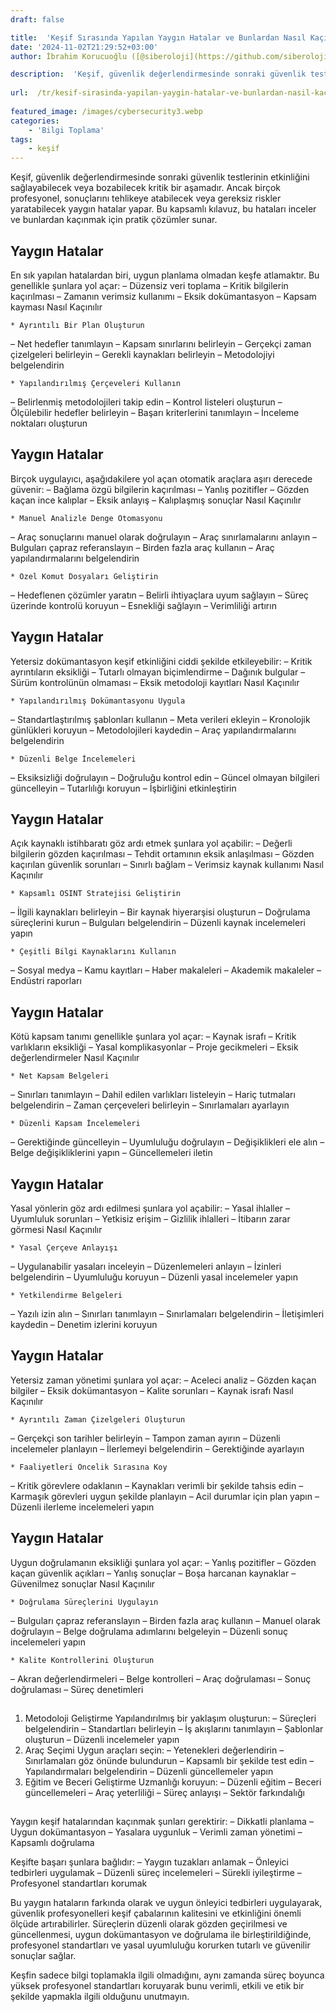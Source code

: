 ```yaml
---
draft: false

title:  'Keşif Sırasında Yapılan Yaygın Hatalar ve Bunlardan Nasıl Kaçınılır'
date: '2024-11-02T21:29:52+03:00'
author: İbrahim Korucuoğlu ([@siberoloji](https://github.com/siberoloji))

description:  'Keşif, güvenlik değerlendirmesinde sonraki güvenlik testlerinin etkinliğini sağlayabilecek veya bozabilecek kritik bir aşamadır. Ancak birçok profesyonel, sonuçlarını tehlikeye atabilecek veya gereksiz riskler yaratabilecek yaygın hatalar yapar. Bu kapsamlı kılavuz, bu hataları inceler ve bunlardan kaçınmak için pratik çözümler sunar.' 
 
url:  /tr/kesif-sirasinda-yapilan-yaygin-hatalar-ve-bunlardan-nasil-kacinilir/
 
featured_image: /images/cybersecurity3.webp
categories:
    - 'Bilgi Toplama'
tags:
    - keşif
---
```


Keşif, güvenlik değerlendirmesinde sonraki güvenlik testlerinin etkinliğini sağlayabilecek veya bozabilecek kritik bir aşamadır. Ancak birçok profesyonel, sonuçlarını tehlikeye atabilecek veya gereksiz riskler yaratabilecek yaygın hatalar yapar. Bu kapsamlı kılavuz, bu hataları inceler ve bunlardan kaçınmak için pratik çözümler sunar.
## Yaygın Hatalar
En sık yapılan hatalardan biri, uygun planlama olmadan keşfe atlamaktır. Bu genellikle şunlara yol açar:
– Düzensiz veri toplama
– Kritik bilgilerin kaçırılması
– Zamanın verimsiz kullanımı
– Eksik dokümantasyon
– Kapsam kayması
Nasıl Kaçınılır

 	* Ayrıntılı Bir Plan Oluşturun

– Net hedefler tanımlayın
– Kapsam sınırlarını belirleyin
– Gerçekçi zaman çizelgeleri belirleyin
– Gerekli kaynakları belirleyin
– Metodolojiyi belgelendirin

 	* Yapılandırılmış Çerçeveleri Kullanın

– Belirlenmiş metodolojileri takip edin
– Kontrol listeleri oluşturun
– Ölçülebilir hedefler belirleyin
– Başarı kriterlerini tanımlayın
– İnceleme noktaları oluşturun
## Yaygın Hatalar
Birçok uygulayıcı, aşağıdakilere yol açan otomatik araçlara aşırı derecede güvenir:
– Bağlama özgü bilgilerin kaçırılması
– Yanlış pozitifler
– Gözden kaçan ince kalıplar
– Eksik anlayış
– Kalıplaşmış sonuçlar
Nasıl Kaçınılır

 	* Manuel Analizle Denge Otomasyonu

– Araç sonuçlarını manuel olarak doğrulayın
– Araç sınırlamalarını anlayın
– Bulguları çapraz referanslayın
– Birden fazla araç kullanın
– Araç yapılandırmalarını belgelendirin

 	* Özel Komut Dosyaları Geliştirin

– Hedeflenen çözümler yaratın
– Belirli ihtiyaçlara uyum sağlayın
– Süreç üzerinde kontrolü koruyun
– Esnekliği sağlayın
– Verimliliği artırın
## Yaygın Hatalar
Yetersiz dokümantasyon keşif etkinliğini ciddi şekilde etkileyebilir:
– Kritik ayrıntıların eksikliği
– Tutarlı olmayan biçimlendirme
– Dağınık bulgular
– Sürüm kontrolünün olmaması
– Eksik metodoloji kayıtları
Nasıl Kaçınılır

 	* Yapılandırılmış Dokümantasyonu Uygula

– Standartlaştırılmış şablonları kullanın
– Meta verileri ekleyin
– Kronolojik günlükleri koruyun
– Metodolojileri kaydedin
– Araç yapılandırmalarını belgelendirin

 	* Düzenli Belge İncelemeleri

– Eksiksizliği doğrulayın
– Doğruluğu kontrol edin
– Güncel olmayan bilgileri güncelleyin
– Tutarlılığı koruyun
– İşbirliğini etkinleştirin
## Yaygın Hatalar
Açık kaynaklı istihbaratı göz ardı etmek şunlara yol açabilir:
– Değerli bilgilerin gözden kaçırılması
– Tehdit ortamının eksik
anlaşılması
– Gözden kaçırılan güvenlik sorunları
– Sınırlı bağlam
– Verimsiz kaynak kullanımı
Nasıl Kaçınılır

 	* Kapsamlı OSINT Stratejisi Geliştirin

– İlgili kaynakları belirleyin
– Bir kaynak hiyerarşisi oluşturun
– Doğrulama süreçlerini kurun
– Bulguları belgelendirin
– Düzenli kaynak incelemeleri yapın

 	* Çeşitli Bilgi Kaynaklarını Kullanın

– Sosyal medya
– Kamu kayıtları
– Haber makaleleri
– Akademik makaleler
– Endüstri raporları
## Yaygın Hatalar
Kötü kapsam tanımı genellikle şunlara yol açar:
– Kaynak israfı
– Kritik varlıkların eksikliği
– Yasal komplikasyonlar
– Proje gecikmeleri
– Eksik değerlendirmeler
Nasıl Kaçınılır

 	* Net Kapsam Belgeleri

– Sınırları tanımlayın
– Dahil edilen varlıkları listeleyin
– Hariç tutmaları belgelendirin
– Zaman çerçeveleri belirleyin
– Sınırlamaları ayarlayın

 	* Düzenli Kapsam İncelemeleri

– Gerektiğinde güncelleyin
– Uyumluluğu doğrulayın
– Değişiklikleri ele alın
– Belge değişikliklerini yapın
– Güncellemeleri iletin
## Yaygın Hatalar
Yasal yönlerin göz ardı edilmesi şunlara yol açabilir:
– Yasal ihlaller
– Uyumluluk sorunları
– Yetkisiz erişim
– Gizlilik ihlalleri
– İtibarın zarar görmesi
Nasıl Kaçınılır

 	* Yasal Çerçeve Anlayışı

– Uygulanabilir yasaları inceleyin
– Düzenlemeleri anlayın
– İzinleri belgelendirin
– Uyumluluğu koruyun
– Düzenli yasal incelemeler yapın

 	* Yetkilendirme Belgeleri

– Yazılı izin alın
– Sınırları tanımlayın
– Sınırlamaları belgelendirin
– İletişimleri kaydedin
– Denetim izlerini koruyun
## Yaygın Hatalar
Yetersiz zaman yönetimi şunlara yol açar:
– Aceleci analiz
– Gözden kaçan bilgiler
– Eksik dokümantasyon
– Kalite sorunları
– Kaynak israfı
Nasıl Kaçınılır

 	* Ayrıntılı Zaman Çizelgeleri Oluşturun

– Gerçekçi son tarihler belirleyin
– Tampon zaman ayırın
– Düzenli incelemeler planlayın
– İlerlemeyi belgelendirin
– Gerektiğinde ayarlayın

 	* Faaliyetleri Öncelik Sırasına Koy

– Kritik görevlere odaklanın
– Kaynakları verimli bir şekilde tahsis edin
– Karmaşık görevleri uygun şekilde planlayın
– Acil durumlar için plan yapın
– Düzenli ilerleme incelemeleri yapın
##  Yaygın Hatalar
Uygun doğrulamanın eksikliği şunlara yol açar:
– Yanlış pozitifler
– Gözden kaçan güvenlik açıkları
– Yanlış sonuçlar
– Boşa harcanan kaynaklar
– Güvenilmez sonuçlar
Nasıl Kaçınılır

 	* Doğrulama Süreçlerini Uygulayın

– Bulguları çapraz referanslayın
– Birden fazla araç kullanın
– Manuel olarak doğrulayın
– Belge doğrulama adımlarını belgeleyin
– Düzenli sonuç incelemeleri yapın

 	* Kalite Kontrollerini Oluşturun

– Akran değerlendirmeleri
– Belge kontrolleri
– Araç doğrulaması
– Sonuç doğrulaması
– Süreç denetimleri
## 
1. Metodoloji Geliştirme
Yapılandırılmış bir yaklaşım oluşturun:
– Süreçleri belgelendirin
– Standartları belirleyin
– İş akışlarını tanımlayın
– Şablonlar oluşturun
– Düzenli incelemeler yapın
2. Araç Seçimi
Uygun araçları seçin:
– Yetenekleri değerlendirin
– Sınırlamaları göz önünde bulundurun
– Kapsamlı bir şekilde test edin
– Yapılandırmaları belgelendirin
– Düzenli güncellemeler yapın
3. Eğitim ve Beceri Geliştirme
Uzmanlığı koruyun:
– Düzenli eğitim
– Beceri güncellemeleri
– Araç yeterliliği
– Süreç anlayışı
– Sektör farkındalığı
## 
Yaygın keşif hatalarından kaçınmak şunları gerektirir:
– Dikkatli planlama
– Uygun dokümantasyon
– Yasalara uygunluk
– Verimli zaman yönetimi
– Kapsamlı doğrulama

Keşifte başarı şunlara bağlıdır:
– Yaygın tuzakları anlamak
– Önleyici tedbirleri uygulamak
– Düzenli süreç incelemeleri
– Sürekli iyileştirme
– Profesyonel standartları korumak

Bu yaygın hataların farkında olarak ve uygun önleyici tedbirleri uygulayarak, güvenlik profesyonelleri keşif çabalarının kalitesini ve etkinliğini önemli ölçüde artırabilirler. Süreçlerin düzenli olarak gözden geçirilmesi ve güncellenmesi, uygun dokümantasyon ve doğrulama ile birleştirildiğinde, profesyonel standartları ve yasal uyumluluğu korurken tutarlı ve güvenilir sonuçlar sağlar.

Keşfin sadece bilgi toplamakla ilgili olmadığını, aynı zamanda süreç boyunca yüksek profesyonel standartları koruyarak bunu verimli, etkili ve etik bir şekilde yapmakla ilgili olduğunu unutmayın.